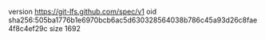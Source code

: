 version https://git-lfs.github.com/spec/v1
oid sha256:505ba1776b1e6970bcb6ac5d630328564038b786c45a93d26c8fae4f8c4ef29c
size 1692
